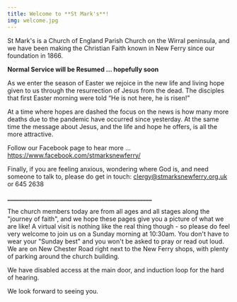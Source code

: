 ```yaml
---
title: Welcome to **St Mark's**!
img: welcome.jpg
---
```

St Mark's is a Church of England Parish Church on the Wirral peninsula, and we have been making the Christian Faith known in New Ferry since our foundation in 1866.

**Normal Service will be Resumed ... hopefully soon**

As we enter the season of Easter we rejoice in the new life and living hope given to us through the resurrection of Jesus from the dead. The disciples that first Easter morning were told “He is not here, he is risen!”

At a time where hopes are dashed the focus on the news is how many more deaths due to the pandemic have occurred since yesterday. At the same time the message about Jesus, and the life and hope he offers, is all the more attractive.

Follow our Facebook page to hear more … https://www.facebook.com/stmarksnewferry/

Finally, if you are feeling anxious, wondering where God is, and need someone to talk to, please do get in touch: clergy@stmarksnewferry.org.uk or 645 2638


**_________________________________________________**


The church members today are from all ages and all stages along the "journey of faith", and we hope these pages give you a picture of what we are like! A virtual visit is nothing like the real thing though - so please do feel very welcome to join us on a Sunday morning at 10:30am. You don't have to wear your "Sunday best" and you won't be asked to pray or read out loud. We are on New Chester Road right next to the New Ferry shops, with plenty of parking around the church building.

We have disabled access at the main door, and induction loop for the hard of hearing.

We look forward to seeing you.

